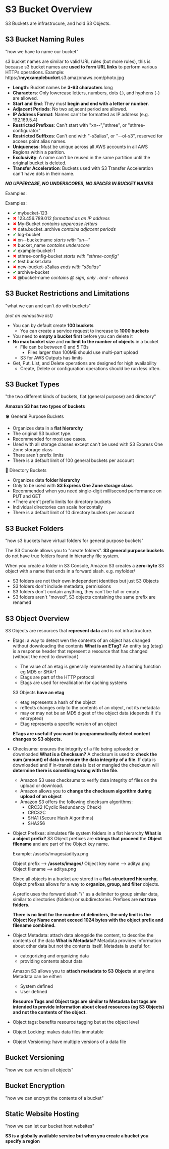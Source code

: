 # S3 Bucket Overview
S3 Buckets are infrastrucure, and hold S3 Objects.

## S3 Bucket Naming Rules
"how we have to name our bucket"

s3 bucket names are similar to valid URL rules (but more rules), this is because s3 bucket names are **used to form URL links** to perform various HTTPs operations.
Example: https://**myexamplebucket**.s3.amazonaws.com/photo.jpg

- **Length**: Bucket names be **3-63 characters** long
- **Characters**: Only lowercase letters, numbers, dots (.), and hyphens (-) are allowed.
- **Start and End**: They must **begin and end with a letter or number.**
- **Adjacent Periods**: No two adjacent period are allowed.
- **IP Address Format**: Names can't be formatted as IP address (e.g. 192.169.5.4)
- **Restricted Prefixes**: Can't start with "xn--","sthree", or "sthree-configurator"
- **Restricted Suffixes**: Can't end with "-s3alias", or "--ol-s3", reserved for access point alias names.
- **Uniqueness**: Must be unique across all AWS accounts in all AWS Regions within a parition.
- **Exclusivity**: A name can't be reused in the same partition until the original bucket is deleted.
- **Transfer Acceleration**: Buckets used with S3 Transfer Acceleration can't have dots in their name.

***NO UPPERCASE, NO UNDERSCORES, NO SPACES IN BUCKET NAMES***

Examples:

Examples:
- <span style="color: green;">✔</span> mybucket-123
- <span style="color: red;">✖</span> 123.456.789.012 *formatted as an IP address*
- <span style="color: red;">✖</span> My-Bucket *contains uppercase letters*
- <span style="color: red;">✖</span> data.bucket..archive *contains adjacent periods*
- <span style="color: green;">✔</span> log-bucket
- <span style="color: red;">✖</span> xn--bucketname *starts with "xn--"*
- <span style="color: red;">✖</span> bucket_name *contains underscore*
- <span style="color: green;">✔</span> example-bucket-1
- <span style="color: red;">✖</span> sthree-config-bucket *starts with "sthree-config"*
- <span style="color: green;">✔</span> test.bucket.data
- <span style="color: red;">✖</span> new-bucket-s3alias *ends with "s3alias"*
- <span style="color: green;">✔</span> archive-bucket
- <span style="color: red;">✖</span> @bucket-name *contains @ sign, only . and - allowed*


## S3 Bucket Restrictions and Limitations
"what we can and can't do with buckets"

*(not an exhaustive list)*

- You can by default create **100 buckets**
  - You can create a service request to increase to **1000 buckets**
- You need to **empty a bucket first** before you can delete it
- **No max bucket size** and **no limit to the number of objects** in a bucket
  - File can be between 0 and 5 TBs
    - Files larger than 100MB should use multi-part upload
  - S3 for AWS Outputs has limits
 - Get, Put, List, and Delete operations are designed for high availability
    - Create, Delete or configuration operations should be run less often.
  

## S3 Bucket Types 
"the two different kinds of buckets, flat (general purpose) and directory" 

**Amazon S3 has two types of buckets**

🪣 General Purpose Buckets
- Organizes data in a **flat hierarchy**
- The original S3 bucket type.
- Recommended for most use cases.
- Used with all storage classes except can't be used with S3 Express One Zone storage class
- There aren't prefix limits
- There is a default limit of 100 general buckets per account

📁 Directory Buckets
- Organizes data **folder hierarchy**
- Only to be used with **S3 Express One Zone storage class**
- Recommended when you need single-digit millisecond performance on PUT and GET
- *There aren't prefix limits for directory buckets
- Individual directories can scale horizontally
- There is a default limit of 10 directory buckets per account

## S3 Bucket Folders
"how s3 buckets have virtual folders for general purpose buckets"

The S3 Console allows you to "create folders". **S3 general purpose buckets** do not have true folders found in hierarchy file system.

When you create a folder in S3 Console, Amazon S3 creates a **zero-byte** S3 object with a name that ends in a forward slash. e.g. myfolder/

- S3 folders are not their own independent identities but just S3 Objects
- S3 folders don't include metadata, permissions
- S3 folders don't contain anything, they can't be full or empty
- S3 folders aren't "moved", S3 objects containing the same prefix are renamed

## S3 Object Overview

S3 Objects are resources that **represent data** and is not infrastructure.

- Etags: a way to detect wen the contents of an object has changed without downloading the contents
  **What is an ETag?**
  An entity tag (etag) is a response header that represent a resource that has changed (without the need to download(
  - The value of an etag is generally represented by a hashing function eg MD5 or SHA-1
  - Etags are part of the HTTP protocol
  - Etags are used for revalidation for caching systems

  S3 Objects **have an etag**
  - etag represents a hash of the object
  - reflects changes only to the contents of an object, not its metadata
  - may or may not be an MD5 digest of the object data (depends if it's encrypted)
  - Etag represents a specific version of an object

  **ETags are useful if you want to programmatically detect content changes to S3 objects.**

- Checksums: ensures the integrity of a file being uploaded or downloaded
  **What is a Checksum?**
  A checksum is used to **check the sum (amount) of data to ensure the data integrity of a file.**
  If data is downloaded and if in-transit data is lost or mangled the checksum will **determine there is something wrong with the file**.

  - Amazon S3 uses checksums to verify data integrity of files on the upload or download.
  - Amazon allows you to **change the checksum algorithm during upload of an object**
  - Amazon S3 offers the following checksum algorithms:
    - CRC32 (Cyclic Redundancy Check)
    - CRC32C
    - SHA1 (Secure Hash Algorithms)
    - SHA256

- Object Prefixes: simulates file system folders in a flat hierarchy
  **What is a object prefix?**
  S3 Object prefixes are **strings that proceed** the **Object filename** and are part of the Object key name.

  Example: /assets/images/aditya.png

  Object prefix --> **/assets/images/**
  Object key name --> aditya.png
  Object filename --> aditya.png

  Since all objects in a bucket are stored in a **flat-structured hierarchy**, Object prefixes allows for a way to **organize, group, and filter** objects.

  A prefix uses the forward slash "/" as a delimiter to group similar data, similar to directories (folders) or subdirectories. Prefixes are **not true folders**.

  **There is no limit for the number of delimiters, the only limit is the Object Key Name cannot exceed 1024 bytes with the object prefix and filename combined.**

- Object Metadata: attach data alongside the content, to describe the contents of the data
  **What is Metadata?**
  Metadata provides information about other data but not the contents itself.
  Metadata is useful for:
    - categorizing and organizing data
    - providing contents about data

  Amazon S3 allows you to **attach metadata to S3 Objects** at anytime
  Metadata can be either:
    - System defined
    - User defined

  **Resource Tags and Object tags are similar to Metadata but tags are intended to provide information about cloud resources (eg S3 Objects) and not the contents of the object.**

- Object tags: benefits resource tagging but at the object level
- Object Locking: makes data files immutable
- Object Versioning: have multiple versions of a data file

## Bucket Versioning
"how we can version all objects"

## Bucket Encryption
"how we can encrypt the contents of a bucket"

## Static Website Hosting
"how we can let our bucket host websites"

**S3 is a globally available service but when you create a bucket you specify a region**
